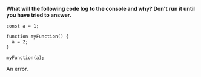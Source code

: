 **What will the following code log to the console and why? Don't run it until you have tried to answer.**

```
const a = 1;

function myFunction() {
  a = 2;
}

myFunction(a);
```

An error.
